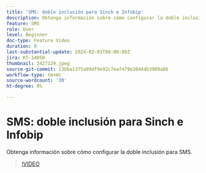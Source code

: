 ```yaml
---
title: 'SMS: doble inclusión para Sinch e Infobip'
description: Obtenga información sobre cómo configurar la doble inclusión para SMS.
feature: SMS
role: User
level: Beginner
doc-type: Feature Video
duration: 0
last-substantial-update: 2024-02-01T00:00:00Z
jira: KT-14850
thumbnail: 3427129.jpeg
source-git-commit: 13bba1375a99df9e92c7eaf479e38444b3909a86
workflow-type: tm+mt
source-wordcount: '30'
ht-degree: 0%

---
```



# SMS: doble inclusión para Sinch e Infobip

Obtenga información sobre cómo configurar la doble inclusión para SMS.

>[!VIDEO](https://video.tv.adobe.com/v/3427129/?learn=on)
